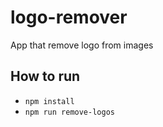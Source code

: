 # logo-remover
App that remove logo from images

## How to run

- `npm install`
- `npm run remove-logos`